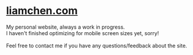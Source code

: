 # [liamchen.com](https://www.liamchen.com)

My personal website, always a work in progress. <br>
I haven't finished optimizing for mobile screen sizes yet, sorry! <br><br>
Feel free to contact me if you have any questions/feedback about the site.
